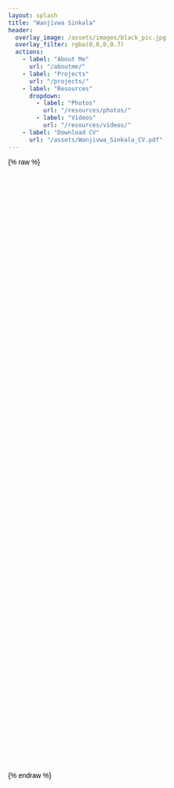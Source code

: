 ```yaml
---
layout: splash
title: "Wanjivwa Sinkala"
header:
  overlay_image: /assets/images/black_pic.jpg
  overlay_filter: rgba(0,0,0,0.7)
  actions:
    - label: "About Me"
      url: "/aboutme/"
    - label: "Projects"
      url: "/projects/"
    - label: "Resources"
      dropdown:
        - label: "Photos"
          url: "/resources/photos/"
        - label: "Videos"
          url: "/resources/videos/"
    - label: "Download CV"
      url: "/assets/Wanjivwa_Sinkala_CV.pdf"
---
```


{% raw %}
<style>
/* General Styling */
body {
  color: black;
  font-family: Arial, sans-serif;
}

section {
  padding: 60px 20px;
  text-align: center;
}

img {
  max-width: 100%;
  height: auto;
  border-radius: 8px;
}

.fade-in {
  opacity: 0;
  transform: translateY(20px);
  transition: opacity 1s ease-out, transform 1s ease-out;
}

.fade-in.visible {
  opacity: 1;
  transform: translateY(0);
}
</style>

<!-- Hero Section -->
<section class="fade-in" style="background:#f4f4f4; padding:100px 20px;">
  <img src="{{ '/assets/images/hero_placeholder.jpg' | relative_url }}" alt="Hero Image">
  <h1>Welcome to My Portfolio</h1>
  <p>Highlighting my professional experience, projects, and publications.</p>
</section>

<!-- Features -->
<section class="fade-in">
  <h2>Core Expertise</h2>
  <img src="{{ '/assets/images/features_placeholder.jpg' | relative_url }}" alt="Features">
  <p>Areas of focus including development economics, M&E, and risk management.</p>
</section>

<!-- Projects -->
<section class="fade-in" style="background:#f9f9f9;">
  <h2>Selected Projects</h2>
  <img src="{{ '/assets/images/projects_placeholder.jpg' | relative_url }}" alt="Projects">
</section>

<!-- Experience -->
<section class="fade-in">
  <h2>Work Experience</h2>
  <img src="{{ '/assets/images/experience_placeholder.jpg' | relative_url }}" alt="Experience">
</section>

<!-- Articles -->
<section class="fade-in" style="background:#f9f9f9;">
  <h2>Articles & Publications</h2>
  <img src="{{ '/assets/images/articles_placeholder.jpg' | relative_url }}" alt="Articles">
</section>

<script>
function fadeInOnScroll() {
  const elements = document.querySelectorAll('.fade-in');
  const windowHeight = window.innerHeight;
  elements.forEach(el => {
    const position = el.getBoundingClientRect().top;
    if (position < windowHeight - 100) {
      el.classList.add('visible');
    }
  });
}

window.addEventListener('scroll', fadeInOnScroll);
window.addEventListener('load', fadeInOnScroll);
</script>
{% endraw %}
